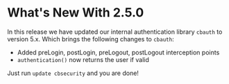 # What's New With 2.5.0

In this release we have updated our internal authentication library `cbauth` to version 5.x.  Which brings the following changes to `cbauth`:

* Added preLogin, postLogin, preLogout, postLogout interception points
* `authentication()` now returns the user if valid

Just run `update cbsecurity` and you are done!

